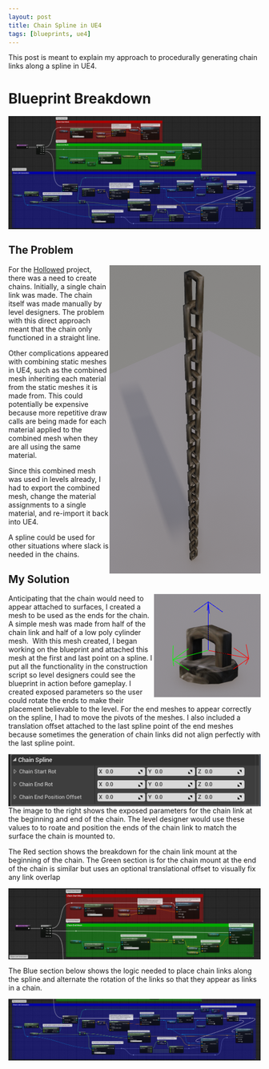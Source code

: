 ```yaml
---
layout: post
title: Chain Spline in UE4
tags: [blueprints, ue4]
---
```


This post is meant to explain my approach to procedurally generating chain links along a spline in UE4.

# Blueprint Breakdown

<img align="center" src="../blog/images/ChainSpline/Chain Spline Blueprint Breakdown.PNG">

## The Problem

<img align="right" src="../blog/images/ChainSpline/ChainLinkCombined.PNG">

For the [Hollowed](http://store.steampowered.com/app/669630/Hollowed/) project, there was a need to create chains. Initially, a single chain link was made. The chain itself was made manually by level designers. The problem with this direct approach meant that the chain only functioned in a straight line.

Other complications appeared with combining static meshes in UE4, such as the combined mesh inheriting each material from the static meshes it is made from. This could potentially be expensive because more repetitive draw calls are being made for each material applied to the combined mesh when they are all using the same material.

Since this combined mesh was used in levels already, I had to export the combined mesh, change the material assignments to a single material, and re-import it back into UE4.

A spline could be used for other situations where slack is needed in the chains.

## My Solution

 <!--
<a href="../blog/images/ChainSpline/ChainEnd.PNG" rel="lightbox[gallery]">
<img align="right" class="fancybox" id="myImg" src="../blog/images/ChainSpline/ChainEnd.PNG" alt="Trolltunga, Norway" data-big="big-image.jpg">
</a>
-->

<img align="right" src="../blog/images/ChainSpline/ChainEnd.PNG">

 Anticipating that the chain would need to appear attached to surfaces, I created a mesh to be used as the ends for the chain. A simple mesh was made from half of the chain link and half of a low poly cylinder mesh.
​
With this mesh created, I began working on the blueprint and attached this mesh at the first and last point on a spline. I put all the functionality in the construction script so level designers could see the blueprint in action before gameplay. I created exposed parameters so the user could rotate the ends to make their placement believable to the level. For the end meshes to appear correctly on the spline, I had to move the pivots of the meshes. I also included a translation offset attached to the last spline point of the end meshes because sometimes the generation of chain links did not align perfectly with the last spline point.

<img align="right" src="../blog/images/ChainSpline/Chain Exposed Variables.PNG">

The image to the right shows the exposed parameters for the chain link at the beginning and end of the chain. The level designer would use these values to to roate and position the ends of the chain link to match the surface the chain is mounted to.

The Red section shows the breakdown for the chain link mount at the beginning of the chain. The Green section is for the chain mount at the end of the chain is similar but uses an optional translational offset to visually fix any link overlap

<img align="center" src="../blog/images/ChainSpline/Chain Spline Blueprint RedGreen Breakdown.png">

The Blue section below shows the logic needed to place chain links along the spline and alternate the rotation of the links so that they appear as links in a chain.

<img align="center" src="../blog/images/ChainSpline/Chain Spline Blueprint Blue Breakdown.png">
